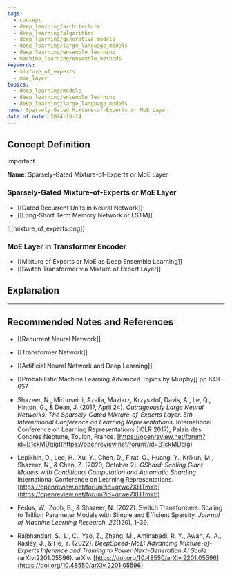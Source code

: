 ```yaml
---
tags:
  - concept
  - deep_learning/architecture
  - deep_learning/algorithms
  - deep_learning/generative_models
  - deep_learning/large_language_models
  - deep_learning/ensemble_learning
  - machine_learning/ensemble_methods
keywords:
  - mixture_of_experts
  - moe_layer
topics:
  - deep_learning/models
  - deep_learning/ensemble_learning
  - deep_learning/large_language_models
name: Sparsely-Gated Mixture-of-Experts or MoE Layer
date of note: 2024-10-24
---
```


## Concept Definition

>[!important]
>**Name**: Sparsely-Gated Mixture-of-Experts or MoE Layer

### Sparsely-Gated Mixture-of-Experts or MoE Layer



- [[Gated Recurrent Units in Neural Network]]
- [[Long-Short Term Memory Network or LSTM]]

![[mixture_of_experts.png]]


### MoE Layer in Transformer Encoder


- [[Mixture of Experts or MoE as Deep Ensemble Learning]]
- [[Switch Transformer via Mixture of Expert Layer]]

## Explanation





-----------
##  Recommended Notes and References


- [[Recurrent Neural Network]]
- [[Transformer Network]]

- [[Artificial Neural Network and Deep Learning]]

- [[Probabilistic Machine Learning Advanced Topics by Murphy]] pp 649 - 657
- Shazeer, N., Mirhoseini, Azalia, Maziarz, Krzysztof, Davis, A., Le, Q., Hinton, G., & Dean, J. (2017, April 24). *Outrageously Large Neural Networks: The Sparsely-Gated Mixture-of-Experts Layer*. _5th International Conference on Learning Representations_. International Conference on Learning Representations (ICLR 2017), Palais des Congrès Neptune, Toulon, France. [https://openreview.net/forum?id=B1ckMDqlg](https://openreview.net/forum?id=B1ckMDqlg)
- Lepikhin, D., Lee, H., Xu, Y., Chen, D., Firat, O., Huang, Y., Krikun, M., Shazeer, N., & Chen, Z. (2020, October 2). _GShard: Scaling Giant Models with Conditional Computation and Automatic Sharding_. International Conference on Learning Representations. [https://openreview.net/forum?id=qrwe7XHTmYb](https://openreview.net/forum?id=qrwe7XHTmYb)
- Fedus, W., Zoph, B., & Shazeer, N. (2022). Switch Transformers: Scaling to Trillion Parameter Models with Simple and Efficient Sparsity. _Journal of Machine Learning Research_, _23_(120), 1–39.
- Rajbhandari, S., Li, C., Yao, Z., Zhang, M., Aminabadi, R. Y., Awan, A. A., Rasley, J., & He, Y. (2022). _DeepSpeed-MoE: Advancing Mixture-of-Experts Inference and Training to Power Next-Generation AI Scale_ (arXiv:2201.05596). arXiv. [https://doi.org/10.48550/arXiv.2201.05596](https://doi.org/10.48550/arXiv.2201.05596)
